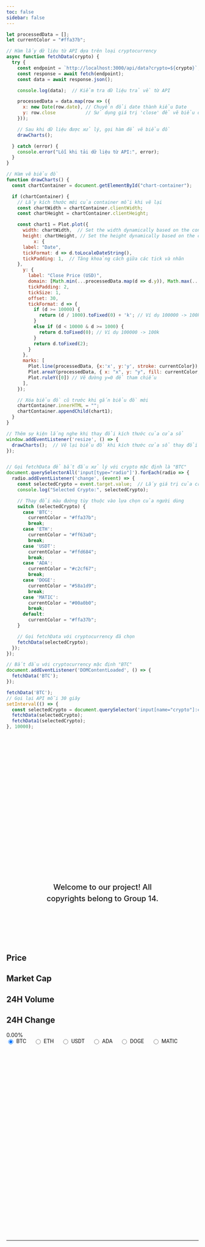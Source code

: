 ```yaml
---
toc: false
sidebar: false
---
```


```js
let processedData = []; 
let currentColor = "#ffa37b"; 

// Hàm lấy dữ liệu từ API dựa trên loại cryptocurrency
async function fetchData(crypto) {
  try {
    const endpoint = `http://localhost:3000/api/data?crypto=${crypto}`;
    const response = await fetch(endpoint);
    const data = await response.json();

    console.log(data);  // Kiểm tra dữ liệu trả về từ API

    processedData = data.map(row => ({
      x: new Date(row.date), // Chuyển đổi date thành kiểu Date
      y: row.close           // Sử dụng giá trị 'close' để vẽ biểu đồ
    }));

    // Sau khi dữ liệu được xử lý, gọi hàm để vẽ biểu đồ
    drawCharts();

  } catch (error) {
    console.error("Lỗi khi tải dữ liệu từ API:", error);
  }
}

// Hàm vẽ biểu đồ
function drawCharts() {
  const chartContainer = document.getElementById("chart-container");

  if (chartContainer) {
    // Lấy kích thước mới của container mỗi khi vẽ lại
    const chartWidth = chartContainer.clientWidth;
    const chartHeight = chartContainer.clientHeight;

    const chart1 = Plot.plot({
      width: chartWidth,  // Set the width dynamically based on the container
      height: chartHeight, // Set the height dynamically based on the container
          x: { 
      label: "Date", 
      tickFormat: d => d.toLocaleDateString(),
      tickPadding: 1,  // Tăng khoảng cách giữa các tick và nhãn
    },
      y: { 
        label: "Close Price (USD)",
        domain: [Math.min(...processedData.map(d => d.y)), Math.max(...processedData.map(d => d.y))],
        tickPadding: 2,  
        tickSize: 1,  
        offset: 30,  
        tickFormat: d => {
          if (d >= 10000) {
            return (d / 1000).toFixed(0) + 'k'; // Ví dụ 100000 -> 100k
          }
          else if (d < 10000 & d >= 1000) {
            return d.toFixed(0); // Ví dụ 100000 -> 100k
          }
          return d.toFixed(2); 
        }
      },
      marks: [
        Plot.line(processedData, {x:'x', y:'y', stroke: currentColor}),
        Plot.areaY(processedData, { x: "x", y: "y", fill: currentColor, fillOpacity: 0.1 }),  
        Plot.ruleY([0]) // Vẽ đường y=0 để tham chiếu
      ],
    });

    // Xóa biểu đồ cũ trước khi gắn biểu đồ mới
    chartContainer.innerHTML = "";
    chartContainer.appendChild(chart1);
  }
}

// Thêm sự kiện lắng nghe khi thay đổi kích thước của cửa sổ
window.addEventListener('resize', () => {
  drawCharts();  // Vẽ lại biểu đồ khi kích thước cửa sổ thay đổi
});


// Gọi fetchData để bắt đầu xử lý với crypto mặc định là "BTC"
document.querySelectorAll('input[type="radio"]').forEach(radio => {
  radio.addEventListener('change', (event) => {
    const selectedCrypto = event.target.value;  // Lấy giá trị của cryptocurrency đã chọn
    console.log("Selected Crypto:", selectedCrypto);

    // Thay đổi màu đường tùy thuộc vào lựa chọn của người dùng
    switch (selectedCrypto) {
      case 'BTC':
        currentColor = "#ffa37b"; 
        break;
      case 'ETH':
        currentColor = "#ff63a0"; 
        break;
      case 'USDT':
        currentColor = "#ffd684"; 
        break;
      case 'ADA':
        currentColor = "#c2cf67"; 
        break;
      case 'DOGE':
        currentColor = "#58a1d9"; 
        break;
      case 'MATIC':
        currentColor = "#00a0b0"; 
        break;
      default:
        currentColor = "#ffa37b"; 
    }

    // Gọi fetchData với cryptocurrency đã chọn
    fetchData(selectedCrypto);
  });
});

// Bắt đầu với cryptocurrency mặc định "BTC"
document.addEventListener('DOMContentLoaded', () => {
  fetchData('BTC');
});

fetchData('BTC');
// Gọi lại API mỗi 30 giây
setInterval(() => {
  const selectedCrypto = document.querySelector('input[name="crypto"]:checked').value;
  fetchData(selectedCrypto);
  fetchData1(selectedCrypto);  
}, 10000);  

```

<div class="hero">
  <h1>Real-time Cryptocurrency Analytics</h1>
  <h2>Welcome to our project! All copyrights belong to Group 14.</h2>
</div>

<!-- Cards with big numbers -->
<div class="card">
  <span id="update-time"></span>
</div>

<div class="grid grid-cols-4">
  <div class="card">
    <h2>Price </h2>
    <span class="big" id="price-us"></span>
  </div>
  <div class="card">
    <h2>Market Cap </h2>
    <span class="big" id="market-cap-ru"></span>
  </div>
  <div class="card">
    <h2>24H Volume </h2>
    <span class="big" id="volume-cn"></span>
  </div>
  <div class="card">
    <h2>24H Change</h2>
    <span class="big" id="change-other">0.00%</span> 
  </div>



</div>


<div>
  <div class="crypto-options">
    <div>
      <input type="radio" id="BTC" name="crypto" value="BTC" checked>
      <label for="BTC">BTC</label>
    </div>
    <div>
      <input type="radio" id="ETH" name="crypto" value="ETH">
      <label for="ETH">ETH</label>
    </div>
    <div>
      <input type="radio" id="USDT" name="crypto" value="USDT">
      <label for="USDT">USDT</label>
    </div>
    <div>
      <input type="radio" id="ADA" name="crypto" value="ADA">
      <label for="ADA">ADA</label>
    </div>
    <div>
      <input type="radio" id="DOGE" name="crypto" value="DOGE">
      <label for="DOGE">DOGE</label>
    </div>
    <div>
      <input type="radio" id="MATIC" name="crypto" value="MATIC">
      <label for="MATIC">MATIC</label>
    </div>
  </div>
</div>

<style>
  /* Apply a custom font to the crypto-options */
  .crypto-options label {
    font-family: 'Arial', sans-serif;  /* Example font, you can change this to any other font */
  }
</style>




<script>
const cryptoMap = {
  BTC: "bitcoin",
  ETH: "ethereum",
  LTC: "litecoin",
  ADA: "cardano",
  XRP: "ripple",
  USDT: "tether",
  DOGE: "dogecoin",
  XLM: "stellar",
  NEAR: "near",
  ATOM: "cosmos",
  USDC: "usd-coin",
  DOT: "polkadot",
  TRX: "tron",
  LINK: "chainlink",
  SOL: "solana",
  SHIB: "shiba-inu",
  MATIC: "matic-network"
};
function formatNumber(num) {
  if (num >= 1e9) {
    return (num / 1e9).toFixed(2) + 'B'; // Tỷ
  } else if (num >= 1e6) {
    return (num / 1e6).toFixed(2) + 'M'; // Triệu
  } else if (num >= 1e3) {
    return (num / 1e3).toFixed(2) + 'K'; // Nghìn
  } else {
    return num.toLocaleString("en-US"); // Không cần thay đổi nếu nhỏ hơn nghìn
  }
}

async function fetchData1(crypto) {
  try {
    const cryptoFullName = cryptoMap[crypto] || crypto;
    const response = await fetch(`http://localhost:3000/api/price?crypto=${cryptoFullName}`);
    const data = await response.json();

    console.log(data);  // Kiểm tra dữ liệu trả về

    const cryptoData = data[0]; // Lấy đối tượng đầu tiên trong mảng

    // Cập nhật các phần tử HTML với dữ liệu đã được định dạng
    document.getElementById('price-us').innerText = cryptoData && cryptoData.price ? formatNumber(cryptoData.price) : "N/A";
    document.getElementById('market-cap-ru').innerText = cryptoData && cryptoData.market_cap ? formatNumber(cryptoData.market_cap) : "N/A";
    document.getElementById('volume-cn').innerText = cryptoData && cryptoData.volume_24h ? formatNumber(cryptoData.volume_24h) : "N/A";
    update24HChange(cryptoData.change_24h.toFixed(2));

    // Cập nhật thời gian cập nhật
  const updateTime = cryptoData && cryptoData.updated_at ? 
    new Date(cryptoData.updated_at).toLocaleString('en-US', {
      timeZone: 'Asia/Ho_Chi_Minh',
      hour12: false, // 24h format
      hour: '2-digit',
      minute: '2-digit',
      second: '2-digit',
      year: 'numeric',
      month: '2-digit',
      day: '2-digit'
    })
    : "N/A"; // Kiểm tra và chuyển đổi timestamp về thời gian thực ở Việt Nam

  document.getElementById('update-time').innerText = `Last Updated: ${updateTime}`; // Hiển thị thời gian


  } catch (error) {
    console.error("Lỗi khi lấy dữ liệu:", error);
  }
}

// Hàm xử lý khi người dùng chọn đồng tiền điện tử
document.querySelectorAll('input[name="crypto"]').forEach((input) => {
  input.addEventListener("change", (event) => {
    const selectedCrypto = event.target.value;
    fetchData1(selectedCrypto); // Gọi hàm fetchData khi thay đổi lựa chọn
  });
});

// Gọi hàm fetchData khi trang tải để hiển thị dữ liệu mặc định (BTC)
// Thêm kiểm tra xem có giá trị mặc định hay không
window.onload = () => {
  const selectedCrypto = document.querySelector('input[name="crypto"]:checked');
  if (selectedCrypto) {
    fetchData1(selectedCrypto.value);  // Gọi hàm fetchData khi có sự kiện trang tải
  }
};

// Hàm thay đổi màu sắc và nội dung của 24H Change
function update24HChange(value) {
  const changeElement = document.getElementById("change-other");

  // Cập nhật giá trị hiển thị
  changeElement.textContent = value + "%";

  // Xóa các lớp cũ trước khi thêm lớp mới
  changeElement.classList.remove("change-negative", "change-positive");

  // Kiểm tra xem giá trị là âm hay dương để thay đổi màu sắc
  if (value < 0) {
    changeElement.classList.add("change-negative"); // Màu đỏ cho giá trị âm
  } else if (value > 0) {
    changeElement.classList.add("change-positive"); // Màu xanh cho giá trị dương
  }
}

</script>

<!-- Chart container -->
<div class="card">
  <div id="chart-container" style="width: 100%; height: 500px;"></div>
</div>


---
<link href="https://fonts.googleapis.com/css2?family=League+Spartan:wght@400;700&display=swap" rel="stylesheet">

<style>

.hero {
  display: flex;
  flex-direction: column;
  align-items: center;
  font-family: var(--sans-serif);
  margin: 4rem 0 8rem;
  text-wrap: balance;
  text-align: center;
}

.hero h1 {
  margin: 1rem 0;
  padding: 1rem 0;
  max-width: none;
  font-size: 14vw;
  font-weight: 900;
  line-height: 1;
  background: linear-gradient(30deg, var(--theme-foreground-focus), currentColor);
  -webkit-background-clip: text;
  -webkit-text-fill-color: transparent;
  background-clip: text;
}

.hero h2 {
  margin: 0;
  max-width: 34em;
  font-size: 20px;
  font-style: initial;
  font-weight: 500;
  line-height: 1.5;
  color: var(--theme-foreground-muted);
}

@media (min-width: 640px) {
  .hero h1 {
    font-size: 90px;
  }
}
.crypto-options {
  display: flex; /* Sử dụng flexbox để sắp xếp các radio button theo chiều ngang */
  gap: 20px; /* Khoảng cách giữa các radio button */
  align-items: center; /* Căn giữa các phần tử dọc theo trục ngang */
}

.crypto-options div {
  display: flex;
  align-items: center; /* Đảm bảo nhãn và radio button được căn giữa */
}

.crypto-options label {
  margin-left: 5px; /* Thêm khoảng cách giữa radio button và nhãn */
}

  .crypto-options label {
    font-family: 'Roboto', sans-serif;
  }

/* Màu sắc cho giá trị âm */
.change-negative {
  color: #EE7674;
}

/* Màu sắc cho giá trị dương */
.change-positive {
  color: #4CB963;
}


</style>

